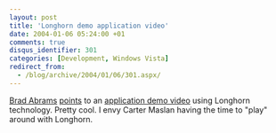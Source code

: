 ```yaml
---
layout: post
title: 'Longhorn demo application video'
date: 2004-01-06 05:24:00 +01
comments: true
disqus_identifier: 301
categories: [Development, Windows Vista]
redirect_from:
  - /blog/archive/2004/01/06/301.aspx/
---
```


[Brad Abrams](http://blogs.gotdotnet.com/BradA/) [points](http://blogs.gotdotnet.com/BradA/permalink.aspx/4809b0eb-ea9c-4e30-805d-03e4d3c3af36) to an [application demo video](http://msdn.microsoft.com/Longhorn/productinfo/default.aspx) using Longhorn technology. Pretty cool. I envy <span>Carter Maslan having the time to "play" around with Longhorn.</span>

